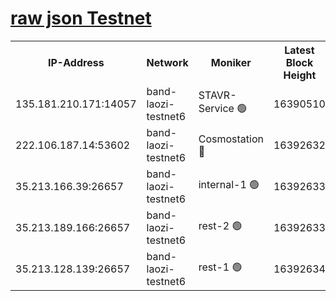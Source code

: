 
[raw json Testnet](https://rpc-check.bandt.stavr.tech/bandt/rpcbandt_result.json)
=

<table><tr><th>IP-Address</th><th>Network</th><th>Moniker</th><th>Latest Block Height</th><th>Earliest Block Height</th><th>Catching Up</th><th>Tx Index</th><th>Voting Power</th><th>Scan Time</th></tr><tr><td>135.181.210.171:14057</td><td>band-laozi-testnet6</td><td>STAVR-Service 🟢</td><td>16390510</td><td>15322501</td><td>False</td><td>on</td><td>0</td><td>2024-03-02T13:24:00.745648898UTC</td></tr><tr><td>222.106.187.14:53602</td><td>band-laozi-testnet6</td><td>Cosmostation 🔴</td><td>16392632</td><td>15423001</td><td>False</td><td>on</td><td>2203655</td><td>2024-03-02T13:24:02.118892125UTC</td></tr><tr><td>35.213.166.39:26657</td><td>band-laozi-testnet6</td><td>internal-1 🟢</td><td>16392633</td><td>16292633</td><td>False</td><td>on</td><td>0</td><td>2024-03-02T13:24:04.016045046UTC</td></tr><tr><td>35.213.189.166:26657</td><td>band-laozi-testnet6</td><td>rest-2 🟢</td><td>16392633</td><td>16292633</td><td>False</td><td>on</td><td>0</td><td>2024-03-02T13:24:04.899713231UTC</td></tr><tr><td>35.213.128.139:26657</td><td>band-laozi-testnet6</td><td>rest-1 🟢</td><td>16392634</td><td>16292634</td><td>False</td><td>on</td><td>0</td><td>2024-03-02T13:24:06.266850014UTC</td></tr></table>

